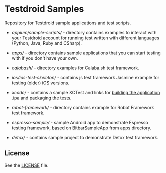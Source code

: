 # Testdroid Samples

Repository for Testdroid sample applications and test scripts.

* *appium/sample-scripts/* - directory contains examples to interact with your
Testdroid account for running test written with different languages
(Python, Java, Ruby and CSharp).

* *apps/* - directory contains sample applications that you can start testing
with if you don't have your own.

* *calabash/* - directory examples for Calaba.sh test framework.

* *ios/ios-test-skeleton/* - contains js test framework Jasmine example
for testing (older) iOS versions.

* *xcode/* - contains a sample XCTest and links for [building the application .ipa](http://docs.bitbar.com/testing/xcode/ipa/) and [packaging the tests](http://docs.bitbar.com/testing/xcode/xctest/).

* *robot-framework/* - directory contains example for Robot Framework test framework.

* *espresso-sample/* - sample Android app to demonstrate Espresso testing framework, based on BitbarSampleApp from apps directory.

* *detox/* - contains sample project to demonstrate Detox test framework.

## License

See the [LICENSE](LICENSE) file.

